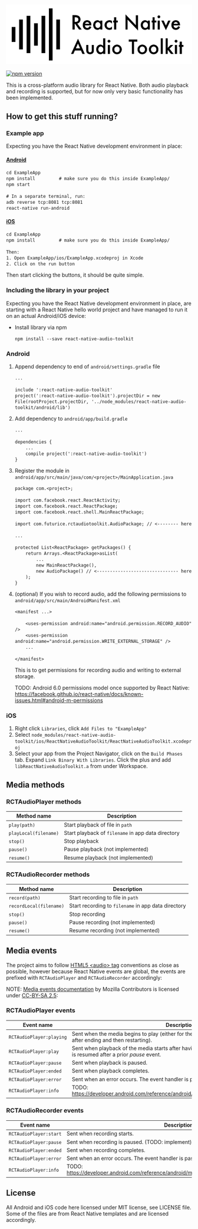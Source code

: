 ![banner](/banner.png)

[![npm version](https://badge.fury.io/js/react-native-audio-toolkit.svg)](https://badge.fury.io/js/react-native-audio-toolkit)

This is a cross-platform audio library for React Native. Both audio playback
and recording is supported, but for now only very basic functionality has been
implemented.

How to get this stuff running?
------------------------------

### Example app

Expecting you have the React Native development environment in place:

#### [Android](ExampleApp/index.android.js)

```
cd ExampleApp
npm install         # make sure you do this inside ExampleApp/
npm start

# In a separate terminal, run:
adb reverse tcp:8081 tcp:8081
react-native run-android
```

#### [iOS](ExampleApp/index.ios.js)

```
cd ExampleApp
npm install         # make sure you do this inside ExampleApp/

Then:
1. Open ExampleApp/ios/ExampleApp.xcodeproj in Xcode
2. Click on the run button
```

Then start clicking the buttons, it should be quite simple.

### Including the library in your project

Expecting you have the React Native development environment in place, are
starting with a React Native hello world project and have managed to run it on
an actual Android/iOS device:

* Install library via npm

    ```
    npm install --save react-native-audio-toolkit
    ```

### Android

1. Append dependency to end of `android/settings.gradle` file

    ```
    ...

    include ':react-native-audio-toolkit'
    project(':react-native-audio-toolkit').projectDir = new File(rootProject.projectDir, '../node_modules/react-native-audio-toolkit/android/lib')
    ```

2. Add dependency to `android/app/build.gradle`

    ```
    ...

    dependencies {
        ...
        compile project(':react-native-audio-toolkit')
    }
    ```

3. Register the module in `android/app/src/main/java/com/<project>/MainApplication.java`

    ```
    package com.<project>;

    import com.facebook.react.ReactActivity;
    import com.facebook.react.ReactPackage;
    import com.facebook.react.shell.MainReactPackage;

    import com.futurice.rctaudiotoolkit.AudioPackage; // <-------- here

    ...

    protected List<ReactPackage> getPackages() {
        return Arrays.<ReactPackage>asList(
            ...
            new MainReactPackage(),
            new AudioPackage() // <------------------------------- here
        );
    }
    ```

4. (optional) If you wish to record audio, add the following permissions to
   `android/app/src/main/AndroidManifest.xml`

    ```
    <manifest ...>

        <uses-permission android:name="android.permission.RECORD_AUDIO" />
        <uses-permission android:name="android.permission.WRITE_EXTERNAL_STORAGE" />
        ...

    </manifest>
    ```

    This is to get permissions for recording audio and writing to external storage.

    TODO: Android 6.0 permissions model once supported by React Native:
    https://facebook.github.io/react-native/docs/known-issues.html#android-m-permissions

### iOS

1. Right click `Libraries`, click `Add Files to "ExampleApp"`
2. Select `node_modules/react-native-audio-toolkit/ios/ReactNativeAudioToolkit/ReactNativeAudioToolkit.xcodeproj`
3. Select your app from the Project Navigator, click on the `Build Phases` tab.
   Expand `Link Binary With Libraries`. Click the plus and add
   `libReactNativeAudioToolkit.a` from under Workspace.

Media methods
-------------

### RCTAudioPlayer methods

Method name                  | Description
-----------------------------|------------------------
`play(path)`                 | Start playback of file in `path`
`playLocal(filename)`        | Start playback of `filename` in app data directory
`stop()`                     | Stop playback
`pause()`                    | Pause playback (not implemented)
`resume()`                   | Resume playback (not implemented)

### RCTAudioRecorder methods

Method name                  | Description
-----------------------------|------------------------
`record(path)`               | Start recording to file in `path`
`recordLocal(filename)`      | Start recording to `filename` in app data directory
`stop()`                     | Stop recording
`pause()`                    | Pause recording (not implemented)
`resume()`                   | Resume recording (not implemented)

Media events
------------

The project aims to follow
[HTML5 \<audio\> tag](https://developer.mozilla.org/en/docs/Web/Guide/Events/Media_events)
conventions as close as possible, however because React Native events are global,
the events are prefixed with `RCTAudioPlayer` and `RCTAudioRecorder` accordingly:

NOTE: [Media events documentation](https://developer.mozilla.org/en/docs/Web/Guide/Events/Media_events) by
Mozilla Contributors is licensed under [CC-BY-SA 2.5](http://creativecommons.org/licenses/by-sa/2.5/):

### RCTAudioPlayer events

Event name                   | Description
-----------------------------|------------------------
`RCTAudioPlayer:playing`     | Sent when the media begins to play (either for the first time, after having been paused, or after ending and then restarting).
`RCTAudioPlayer:play`        | Sent when playback of the media starts after having been paused; that is, when playback is resumed after a prior *pause* event.
`RCTAudioPlayer:pause`       | Sent when playback is paused.
`RCTAudioPlayer:ended`       | Sent when playback completes.
`RCTAudioPlayer:error`       | Sent when an error occurs. The event handler is passed a string with a reason.
`RCTAudioPlayer:info`        | TODO: https://developer.android.com/reference/android/media/MediaPlayer.OnInfoListener.html

### RCTAudioRecorder events

Event name                   | Description
-----------------------------|------------------------
`RCTAudioPlayer:start`       | Sent when recording starts.
`RCTAudioPlayer:pause`       | Sent when recording is paused. (TODO: implement)
`RCTAudioPlayer:ended`       | Sent when recording completes.
`RCTAudioPlayer:error`       | Sent when an error occurs. The event handler is passed a string with a reason.
`RCTAudioPlayer:info`        | TODO: https://developer.android.com/reference/android/media/MediaRecorder.OnInfoListener.html

License
-------

All Android and iOS code here licensed under MIT license, see LICENSE file. Some of the
files are from React Native templates and are licensed accordingly.
